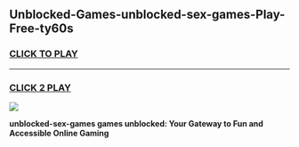 
## Unblocked-Games-unblocked-sex-games-Play-Free-ty60s
<h3>
<a href="https://premium76.site?title=unblocked-sex-games&ref=10A">CLICK TO PLAY</a></h3>
<hr>

<h3>
<a href="https://premium76.site?title=unblocked-sex-games&ref=10A">CLICK 2 PLAY</a>
  
</h3>

<a href="https://premium76.site?title=unblocked-sex-games&ref=10A"><img src="https://clearcache.store/games.png"></a>


**unblocked-sex-games games unblocked: Your Gateway to Fun and Accessible Online Gaming**

